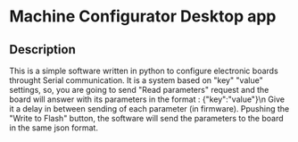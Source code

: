 # Machine Configurator Desktop app

## Description
  This is a simple software written in python to configure electronic boards throught Serial communication. It is a system based on "key" "value" settings, so, you are going to send "Read parameters" request and the board will answer with its parameters in the format : {"key":"value"}\n
  Give it a delay in between sending of each parameter (in firmware). Ppushing the "Write to Flash" button, the software will send the parameters to the board in the same json format. 
